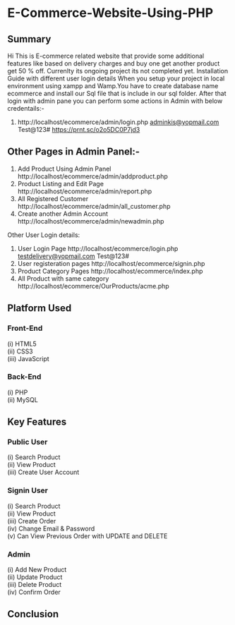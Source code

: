 # E-Commerce-Website-Using-PHP

## Summary
Hi This is E-commerce related website that provide some additional features like based on delivery charges and buy one get another product get 50 % off. Currenlty its ongoing project its not completed yet.
Installation Guide with different user login details
When you setup your project in local environment using xampp and Wamp.You have to create database name ecommerce and install our Sql file that is include in our sql folder. After that login with admin pane  you can perform some actions in Admin with below credentails:- 
1) http://localhost/ecommerce/admin/login.php
adminkis@yopmail.com
Test@123#
https://prnt.sc/o2o5DC0P7jd3

Other Pages in Admin Panel:-
----------------------------------------------------
1) Add Product Using Admin Panel
http://localhost/ecommerce/admin/addproduct.php
2) Product Listing and Edit Page
http://localhost/ecommerce/admin/report.php
3) All Registered Customer
http://localhost/ecommerce/admin/all_customer.php
4) Create another Admin Account
http://localhost/ecommerce/admin/newadmin.php



Other User Login details:

1) User Login Page
http://localhost/ecommerce/login.php
testdelivery@yopmail.com
Test@123#
2) User registeration pages
http://localhost/ecommerce/signin.php
3) Product Category Pages
http://localhost/ecommerce/index.php
4) All Product with same category
http://localhost/ecommerce/OurProducts/acme.php

## Platform Used
### Front-End
  (i) HTML5 <br>
  (ii) CSS3 <br>
  (iii) JavaScript <br>

### Back-End
  (i) PHP <br>
  (ii) MySQL <br>

## Key Features
### Public User
(i) Search Product <br>
(ii) View Product <br>
(iii) Create User Account <br>

### Signin User
(i) Search Product <br>
(ii) View Product <br>
(iii) Create Order <br>
(iv) Change Email & Password <br>
(v) Can View Previous Order with UPDATE and DELETE <br>

### Admin
(i) Add New Product <br>
(ii) Update Product <br>
(iii) Delete Product <br>
(iv) Confirm Order <br>

## Conclusion

